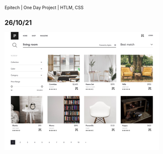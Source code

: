 Epitech | One Day Project | HTLM, CSS

26/10/21
----------------------------------------------
![Alt text](Ecommerce-Desktop.jpg?raw=true "Title")

